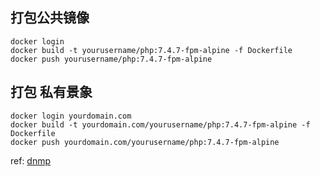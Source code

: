 ## 打包公共镜像

```
docker login
docker build -t yourusername/php:7.4.7-fpm-alpine -f Dockerfile
docker push yourusername/php:7.4.7-fpm-alpine
```

## 打包 私有景象
```
docker login yourdomain.com
docker build -t yourdomain.com/yourusername/php:7.4.7-fpm-alpine -f Dockerfile
docker push yourdomain.com/yourusername/php:7.4.7-fpm-alpine
```

ref: [dnmp](https://github.com/yeszao/dnmp)